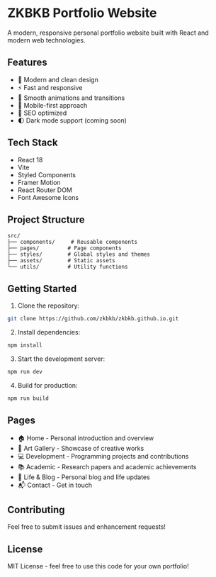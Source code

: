 # ZKBKB Portfolio Website

A modern, responsive personal portfolio website built with React and modern web technologies.

## Features

- 🎨 Modern and clean design
- ⚡ Fast and responsive
- 🌟 Smooth animations and transitions
- 📱 Mobile-first approach
- 🎯 SEO optimized
- 🌓 Dark mode support (coming soon)

## Tech Stack

- React 18
- Vite
- Styled Components
- Framer Motion
- React Router DOM
- Font Awesome Icons

## Project Structure

```
src/
├── components/     # Reusable components
├── pages/         # Page components
├── styles/        # Global styles and themes
├── assets/        # Static assets
└── utils/         # Utility functions
```

## Getting Started

1. Clone the repository:
```bash
git clone https://github.com/zkbkb/zkbkb.github.io.git
```

2. Install dependencies:
```bash
npm install
```

3. Start the development server:
```bash
npm run dev
```

4. Build for production:
```bash
npm run build
```

## Pages

- 🏠 Home - Personal introduction and overview
- 🎨 Art Gallery - Showcase of creative works
- 💻 Development - Programming projects and contributions
- 📚 Academic - Research papers and academic achievements
- 📝 Life & Blog - Personal blog and life updates
- 📬 Contact - Get in touch

## Contributing

Feel free to submit issues and enhancement requests!

## License

MIT License - feel free to use this code for your own portfolio!
